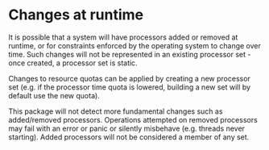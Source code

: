 # Changes at runtime

It is possible that a system will have processors added or removed at runtime, or for
constraints enforced by the operating system to change over time. Such changes will not be
represented in an existing processor set - once created, a processor set is static.

Changes to resource quotas can be applied by creating a new processor set (e.g. if the
processor time quota is lowered, building a new set will by default use the new quota).

This package will not detect more fundamental changes such as added/removed processors. Operations
attempted on removed processors may fail with an error or panic or silently misbehave (e.g.
threads never starting). Added processors will not be considered a member of any set.